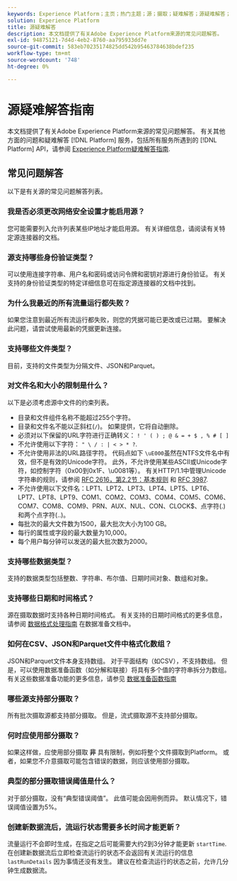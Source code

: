 ```yaml
---
keywords: Experience Platform；主页；热门主题；源；摄取；疑难解答；源疑难解答；源常见问题解答；faq；源连接器；源连接器；源连接器常见问题解答；源连接器疑难解答；
solution: Experience Platform
title: 源疑难解答
description: 本文档提供了有关Adobe Experience Platform来源的常见问题解答。
exl-id: 94875121-7d4d-4eb2-8760-aa795933dd7e
source-git-commit: 583eb70235174825dd542b95463784638bdef235
workflow-type: tm+mt
source-wordcount: '748'
ht-degree: 0%

---
```


# 源疑难解答指南

本文档提供了有关Adobe Experience Platform来源的常见问题解答。 有关其他方面的问题和疑难解答 [!DNL Platform] 服务，包括所有服务所遇到的 [!DNL Platform] API，请参阅 [Experience Platform疑难解答指南](../landing/troubleshooting.md).

## 常见问题解答

以下是有关源的常见问题解答列表。

### 我是否必须更改网络安全设置才能启用源？

您可能需要列入允许列表某些IP地址才能启用源。 有关详细信息，请阅读有关特定源连接器的文档。

### 源支持哪些身份验证类型？

可以使用连接字符串、用户名和密码或访问令牌和密钥对源进行身份验证。 有关支持的身份验证类型的特定详细信息可在指定源连接器的文档中找到。

### 为什么我最近的所有流量运行都失败？

如果您注意到最近所有流运行都失败，则您的凭据可能已更改或已过期。 要解决此问题，请尝试使用最新的凭据更新连接。

### 支持哪些文件类型？

目前，支持的文件类型为分隔文件、JSON和Parquet。

### 对文件名和大小的限制是什么？

以下是必须考虑源中文件的约束列表。

- 目录和文件组件名称不能超过255个字符。
- 目录和文件名不能以正斜杠(`/`)。 如果提供，它将自动删除。
- 必须对以下保留的URL字符进行正确转义： `! ' ( ) ; @ & = + $ , % # [ ]`
- 不允许使用以下字符： `" \ / : | < > * ?`.
- 不允许使用非法的URL路径字符。 代码点如下 `\uE000`虽然在NTFS文件名中有效，但不是有效的Unicode字符。 此外，不允许使用某些ASCII或Unicode字符，如控制字符（0x00到0x1F、\u0081等）。 有关HTTP/1.1中管理Unicode字符串的规则，请参阅 [RFC 2616，第2.2节：基本规则](https://www.ietf.org/rfc/rfc2616.txt) 和 [RFC 3987](https://www.ietf.org/rfc/rfc3987.txt).
- 不允许使用以下文件名：LPT1、LPT2、LPT3、LPT4、LPT5、LPT6、LPT7、LPT8、LPT9、COM1、COM2、COM3、COM4、COM5、COM6、COM7、COM8、COM9、PRN、AUX、NUL、CON、CLOCK$、点字符(.)和两个点字符(..)。
- 每批次的最大文件数为1500，最大批次大小为100 GB。
- 每行的属性或字段的最大数量为10,000。
- 每个用户每分钟可以发送的最大批次数为2000。

### 支持哪些数据类型？

支持的数据类型包括整数、字符串、布尔值、日期时间对象、数组和对象。

### 支持哪些日期和时间格式？

源在摄取数据时支持各种日期时间格式。 有关支持的日期时间格式的更多信息，请参阅 [数据格式处理指南](../data-prep/data-handling.md#dates) 在数据准备文档中。

### 如何在CSV、JSON和Parquet文件中格式化数组？

JSON和Parquet文件本身支持数组。 对于平面结构（如CSV），不支持数组。 但是，可以使用数据准备函数（如分解和联接）将具有多个值的字符串拆分为数组。 有关这些数据准备功能的更多信息，请参见 [数据准备函数指南](../data-prep/functions.md#string)

### 哪些源支持部分摄取？

所有批次摄取源都支持部分摄取。 但是，流式摄取源不支持部分摄取。

### 何时应使用部分摄取？

如果这样做，应使用部分摄取 **非** 具有限制，例如将整个文件摄取到Platform。 或者，如果您不介意摄取可能包含错误的数据，则应该使用部分摄取。

### 典型的部分摄取错误阈值是什么？

对于部分摄取，没有“典型错误阈值”。 此值可能会因用例而异。 默认情况下，错误阈值设置为5%。

### 创建新数据流后，流运行状态需要多长时间才能更新？

流量运行不会即时生成，在指定之后可能需要大约2到3分钟才能更新 `startTime`. 在创建新数据流后立即检查流运行的状态不会返回有关流运行的信息 `lastRunDetails` 因为事情还没有发生。 建议在检查流运行的状态之前，允许几分钟生成数据流。